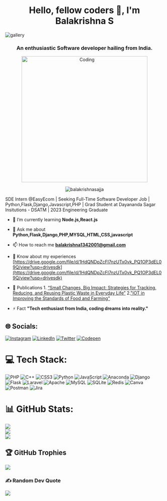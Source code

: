 <h1 align="center">Hello, fellow coders 👋, I'm Balakrishna S</h1>

![gallery](https://github.com/balakrishnasajja/balakrishnasajja/assets/95561879/91757c03-424b-42c2-83d9-cf8e84fc8058)
<h3 align="center">An enthusiastic Software developer hailing from India.</h3>
<p align="center">
  <img alt="Coding" width="400" src="https://miro.medium.com/v2/resize:fit:720/1*IRGHmiGsa16stedQvIaZfw.gif">
</p>
<div align="center">
  <img src="https://komarev.com/ghpvc/?username=balakrishnasajja&label=Profile%20views&color=0e75b6&style=flat" alt="balakrishnasajja" />
</div>

SDE Intern @EasyEcom | Seeking Full-Time Software Developer Job | Python,Flask,Django,Javascript,PHP | Grad Student at Dayananda Sagar Insitutions - DSATM | 2023 Engineering Graduate

- 🌱 I’m currently learning **Node.js,React.js**

- 💬 Ask me about **Python,Flask,Django,PHP,MYSQL,HTML,CSS,javascript**

- 📫 How to reach me **balakrishna1342001@gmail.com**

- 📄 Know about my experiences [https://drive.google.com/file/d/1HdQNDpZcFI7nzUTx0vk_PQ1OP3dEL09Q/view?usp=drivesdk](https://drive.google.com/file/d/1HdQNDpZcFI7nzUTx0vk_PQ1OP3dEL09Q/view?usp=drivesdk)

- 🧾 Publications 1. [“Small Changes, Big Impact: Strategies for Tracking, Reducing, and Reusing Plastic Waste in Everyday Life”](https://www.ijrar.org/viewfull.php?&p_id=IJRAR23B2369)   2.["IOT in Improving the Standards of Food and Farming"](https://ijercse.com/viewabstract.php?id=15965&volume=Volume9&issue=Issue7)

- ⚡ Fact **"Tech enthusiast from India, coding dreams into reality."**

## 🌐 Socials:
[![Instagram](https://img.shields.io/badge/Instagram-%23E4405F.svg?logo=Instagram&logoColor=white)](https://instagram.com/_.krii__shna._) [![LinkedIn](https://img.shields.io/badge/LinkedIn-%230077B5.svg?logo=linkedin&logoColor=white)](https://linkedin.com/in/https://www.linkedin.com/in/balakrishna-s-564922221/) [![Twitter](https://img.shields.io/badge/Twitter-%231DA1F2.svg?logo=Twitter&logoColor=white)](https://twitter.com/balakri91769472) [![Codepen](https://img.shields.io/badge/Codepen-000000?style=for-the-badge&logo=codepen&logoColor=white)](https://codepen.io/balakrishnasajja) 

# 💻 Tech Stack:
![PHP](https://img.shields.io/badge/php-%23777BB4.svg?style=for-the-badge&logo=php&logoColor=white) ![C++](https://img.shields.io/badge/c++-%2300599C.svg?style=for-the-badge&logo=c%2B%2B&logoColor=white) ![CSS3](https://img.shields.io/badge/css3-%231572B6.svg?style=for-the-badge&logo=css3&logoColor=white) ![Python](https://img.shields.io/badge/python-3670A0?style=for-the-badge&logo=python&logoColor=ffdd54) ![JavaScript](https://img.shields.io/badge/javascript-%23323330.svg?style=for-the-badge&logo=javascript&logoColor=%23F7DF1E) ![Anaconda](https://img.shields.io/badge/Anaconda-%2344A833.svg?style=for-the-badge&logo=anaconda&logoColor=white) ![Django](https://img.shields.io/badge/django-%23092E20.svg?style=for-the-badge&logo=django&logoColor=white) ![Flask](https://img.shields.io/badge/flask-%23000.svg?style=for-the-badge&logo=flask&logoColor=white) ![Laravel](https://img.shields.io/badge/laravel-%23FF2D20.svg?style=for-the-badge&logo=laravel&logoColor=white) ![Apache](https://img.shields.io/badge/apache-%23D42029.svg?style=for-the-badge&logo=apache&logoColor=white) ![MySQL](https://img.shields.io/badge/mysql-%2300f.svg?style=for-the-badge&logo=mysql&logoColor=white) ![SQLite](https://img.shields.io/badge/sqlite-%2307405e.svg?style=for-the-badge&logo=sqlite&logoColor=white) ![Redis](https://img.shields.io/badge/redis-%23DD0031.svg?style=for-the-badge&logo=redis&logoColor=white) ![Canva](https://img.shields.io/badge/Canva-%2300C4CC.svg?style=for-the-badge&logo=Canva&logoColor=white) ![Postman](https://img.shields.io/badge/Postman-FF6C37?style=for-the-badge&logo=postman&logoColor=white) ![Jira](https://img.shields.io/badge/jira-%230A0FFF.svg?style=for-the-badge&logo=jira&logoColor=white)

# 📊 GitHub Stats:
![](https://github-readme-stats.vercel.app/api?username=balakrishnasajja&theme=dark&hide_border=false&include_all_commits=false&count_private=false)<br/>
![](https://github-readme-streak-stats.herokuapp.com/?user=balakrishnasajja&theme=dark&hide_border=false)<br/>
![](https://github-readme-stats.vercel.app/api/top-langs/?username=balakrishnasajja&theme=dark&hide_border=false&include_all_commits=false&count_private=false&layout=compact)


## 🏆 GitHub Trophies
![](https://github-profile-trophy.vercel.app/?username=balakrishnasajja&theme=radical&no-frame=false&no-bg=true&margin-w=4)


### ✍️ Random Dev Quote
![](https://quotes-github-readme.vercel.app/api?type=horizontal&theme=radical)

























